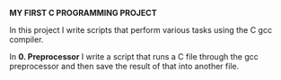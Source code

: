 **MY FIRST C PROGRAMMING PROJECT**

In this project I write scripts that perform
various tasks using the C gcc compiler.

In **0. Preprocessor** I write a script that
runs a C file through the gcc preprocessor and then
save the result of that into another file.